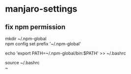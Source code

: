 # manjaro-settings
## fix npm permission
mkdir \~/.npm-global  
npm config set prefix '~/.npm-global'  

echo 'export PATH=~/.npm-global/bin:$PATH' >> ~/.bashrc  

source ~/.bashrc  
\~
